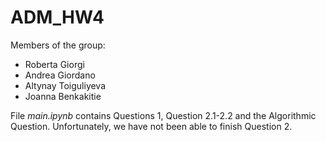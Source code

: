 # ADM_HW4
Members of the group:
* Roberta Giorgi
* Andrea Giordano
* Altynay Toiguliyeva
* Joanna Benkakitie

File _main.ipynb_ contains Questions 1, Question 2.1-2.2 and the Algorithmic Question.
Unfortunately, we have not been able to finish Question 2.
